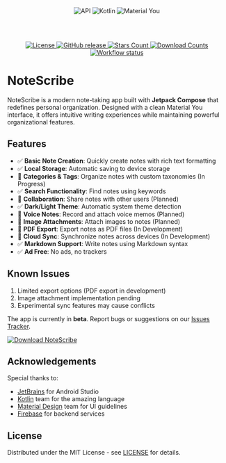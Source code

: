 <div align="center">

  <img alt="API" src="https://img.shields.io/badge/Api%2026+-7B4DD2?logo=android&logoColor=white&style=for-the-badge"/>
  <img alt="Kotlin" src="https://img.shields.io/badge/Kotlin-7B4DD2?logo=kotlin&logoColor=white&style=for-the-badge"/>
  <img alt="Material You" src="https://img.shields.io/badge/Material%20You-7B4DD2?style=for-the-badge&logo=material-you&logoColor=white"/>

<br><br>

  <a href="LICENSE">
      <img src="https://img.shields.io/github/license/ulite-Amr/NoteScribe.svg?color=7B4DD2&style=for-the-badge&logo=gitbook&logoColor=white&labelColor=2A0944" alt="License">
  </a>
  <a href="https://github.com/ulite-Amr/NoteScribe/releases/latest">
      <img src="https://img.shields.io/github/v/release/ulite-Amr/NoteScribe?color=7B4DD2&style=for-the-badge&logo=pkgsrc&logoColor=white&labelColor=2A0944" alt="GitHub release">
  </a>
  <a href="https://github.com/ulite-Amr/NoteScribe/stargazers">
      <img src="https://img.shields.io/github/stars/ulite-Amr/NoteScribe.svg?color=7B4DD2&style=for-the-badge&logo=apachespark&logoColor=white&labelColor=2A0944" alt="Stars Count">
  </a>
  <a href="https://github.com/ulite-Amr/NoteScribe/releases">
      <img src="https://img.shields.io/github/downloads/ulite-Amr/NoteScribe/total.svg?color=7B4DD2&style=for-the-badge&labelColor=2A0944" alt="Download Counts">
  </a> 
  <a href="https://github.com/ulite-Amr/NoteScribe/actions/workflows/android.yml">
      <img alt="Workflow status" src="https://img.shields.io/github/actions/workflow/status/ulite-Amr/NoteScribe/android.yml?color=2A0944&style=for-the-badge&logo=githubactions&logoColor=white&labelColor=2A0944&label=CI">
  </a>

</div>

# NoteScribe

NoteScribe is a modern note-taking app built with **Jetpack Compose** that redefines personal organization. Designed with a clean Material You interface, it offers intuitive writing experiences while maintaining powerful organizational features.

## Features
- ✅ **Basic Note Creation**: Quickly create notes with rich text formatting
- ✅ **Local Storage**: Automatic saving to device storage
- 🚧 **Categories & Tags**: Organize notes with custom taxonomies (In Progress)
- ✅ **Search Functionality**: Find notes using keywords
- 📅 **Collaboration**: Share notes with other users (Planned)
- ✅ **Dark/Light Theme**: Automatic system theme detection
- 📅 **Voice Notes**: Record and attach voice memos (Planned)
- 📅 **Image Attachments**: Attach images to notes (Planned)
- 🚧 **PDF Export**: Export notes as PDF files (In Development)
- 🚧 **Cloud Sync**: Synchronize notes across devices (In Development)
- ✅ **Markdown Support**: Write notes using Markdown syntax
- ✅ **Ad Free**: No ads, no trackers

## Known Issues
1. Limited export options (PDF export in development)
2. Image attachment implementation pending
3. Experimental sync features may cause conflicts

The app is currently in **beta**. Report bugs or suggestions on our [Issues Tracker](https://github.com/ulite-Amr/NoteScribe/issues).

[![Download NoteScribe](https://img.shields.io/badge/Download-NoteScribe-6650A4?style=for-the-badge&logo=android&logoColor=white)](https://github.com/ulite-Amr/NoteScribe/releases/latest)

## Acknowledgements
Special thanks to:
- [JetBrains](https://www.jetbrains.com/) for Android Studio
- [Kotlin](https://kotlinlang.org/) team for the amazing language
- [Material Design](https://m3.material.io/) team for UI guidelines
- [Firebase](https://firebase.google.com/) for backend services

## License
Distributed under the MIT License - see [LICENSE](https://github.com/ulite-Amr/NoteScribe/blob/main/LICENSE) for details.